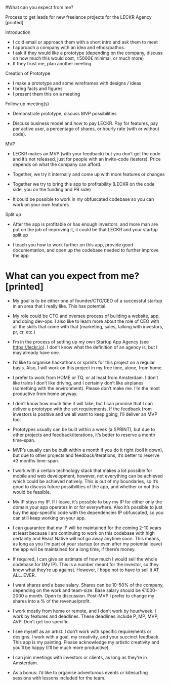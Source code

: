 #What can you expect from me?

Process to get leads for new freelance projects for the LECKR Agency [printed]

Introduction

- I cold email or approach them with a short intro and ask them to meet
- I approach a company with an idea and ethos/pathos.
- I ask if they would like a prototype (depending on the company, discuss on how much this would cost, ±5000€ minimal, or much more)
- If they trust me, plan another meeting.

Creation of Prototype

- I make a prototype and some wireframes with designs / ideas 
- I bring facts and figures
- I present them this on a meeting

Follow up meeting(s)

- Demonstrate prototype, discuss MVP possibilities

- Discuss business model and how to pay LECKR. Pay for features, pay per active user, a percentage of shares, or hourly rate (with or without code).

MVP

- LECKR makes an MVP (with your feedback) but you don’t get the code and it’s not released, just for people with an invite-code (testers). Price depends on what the company can afford.

- Together, we try it internally and come up with more features or changes

- Together we try to bring this app to profitability (LECKR on the code side, you on the funding and PR side)

- It could be possible to work in my obfuscated codebase so you can work on your own features

Split up

- After the app is profitable or has enough investors, and more man are put on the job of improving it, it could be that LECKR and your startup split up

- I teach you how to work further on this app, provide good documentation, and open up the codebase needed to further improve the app



# What can you expect from me? [printed]

- My goal is to be either one of founder/CTO/CEO of a successful startup in an area that I really like. This has potential. 

- My role could be CTO and oversee process of building a website, app, and doing dev-ops. I also like to learn more about the role of CEO with all the skills that come with that (marketing, sales, talking with investors, pr, cr, etc.)

- I’m in the process of setting up my own Startup App Agency (see https://leckr.io). I don’t know what the definition of an agency is, but I may already have one. 

- I’d like to organise hackathons or sprints for this project on a regular basis. Also, I will work on this project in my free time, alone, from home.

- I prefer to work from HOME or TQ, or at least from Amsterdam. I don’t like trains I don’t like driving, and I certainly don’t like airplanes (something with the environment). Please don’t make me. I’m the most productive from home anyway.

- I don’t know how much time it will take, but I can promise that I can deliver a prototype with the set requirements. If the feedback from investors is positive and we all want to keep going, I’ll deliver an MVP too.

- Prototypes usually can be built within a week (a SPRINT), but due to other projects and feedback/iterations, it’s better to reserve a month time-span.

- MVP’s usually can be built within a month if you do it right (boil it down), but due to other projects and feedback/iterations, it’s better to reserve ±3 months time-span. 

- I work with a certain technology stack that makes a lot possible for mobile and web development, however, not everything can be achieved which could be achieved natively. This is out of my boundaries, so it’s good to discuss future possibilities of the app, and whether or not this would be feasible.

- My IP stays my IP. If I leave, it’s possible to buy my IP for either only the domain your app operates in or for everywhere. Also it’s possible to just buy the app-specific code with the dependencies IP obfuscated, so you can still keep working on your app. 

- I can guarantee that my IP will be maintained for the coming 2-10 years at least because I am continuing to work on this codebase with high certainty and React Native will not go away anytime soon. This means, as long as you I’m part of your startup (or even after my potential leave) the app will be maintained for a long time, if there’s money. 

- If required, I can give an estimate of how much I would sell the whole codebase for (My IP). This is a number meant for the investor, so they know what they’re up against. However, I hope not to have to sell it AT ALL. EVER.

- I want shares and a base salary. Shares can be 10-50% of the company, depending on the work and team-size. Base salary should be €1000-2000 a month. Open to discussion. Post-MVP I prefer to change my shares into a % of the revenue/profit. 

- I work mostly from home or remote, and I don’t work by hour/week. I work by features and deadlines. These deadlines include P, MP, MVP, AVP. Don’t get too specific. 

- I see myself as an artist. I don’t work with specific requirements or designs. I work with a goal, my creativity, and your succinct feedback. This app is my painting. Please acknowledge my artistic creativity and you’ll be happy (I’ll be much more productive). 

- I can join meetings with investors or clients, as long as they’re in Amsterdam. 

- As a bonus: I’d like to organise adventurous events or kitesurfing sessions with lessons included for the team. 
